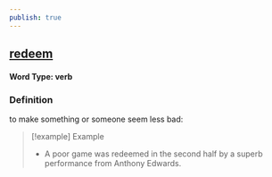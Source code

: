 ```yaml
---
publish: true
---
```

## [redeem](https://dictionary.cambridge.org/dictionary/english/redeem)

#### Word Type: verb
### Definition
to make something or someone seem less bad:

>[!example] Example
> - A poor game was redeemed in the second half by a superb performance from Anthony Edwards.
